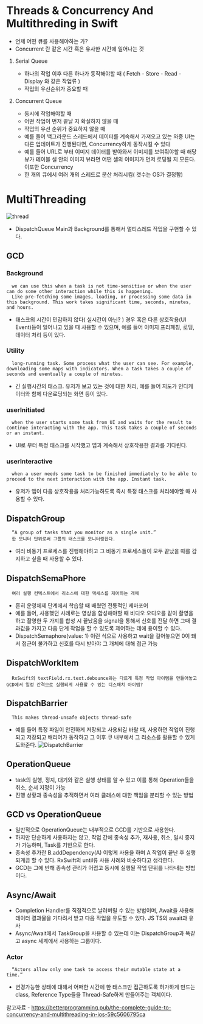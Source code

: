 # Threads & Concurrency And Multithreding in Swift
- 언제 어떤 큐를 사용해야하는 가? 
- Concurrent 란 같은 시간 혹은 유사한 시간에 일어나는 것

1. Serial Queue
   - 하나의 작업 이후 다른 하나가 동작해야할 때 ( Fetch - Store - Read - Display 와 같은 작업류 )
   - 작업의 우선순위가 중요할 때 


2. Concurrent Queue
   - 동시에 작업해야할 때
   - 어떤 작업이 먼저 끝날 지 확실하지 않을 때
   - 작업의 우선 순위가 중요하지 않을 때
   - 예를 들어 백그라운드 스레드에서 데이터를 계속해서 가져오고 있는 와중 UI는 다른 업데이트가 진행된다면, Concurrency하게 동작시킬 수 있다 
   - 예를 들어 URL로 부터 이미지 데이터를 받아와서 이미지를 보여줘야할 때 해당 뷰가 테이블 셀 안의 이미지 뷰라면 어떤 셀의 이미지가 먼저 로딩될 지 모른다. 이또한 Concurrency
   - 한 개의 큐에서 여러 개의 스레드로 분산 처리시킴( 갯수는 OS가 결정함)


# MultiThreading

![thread](https://user-images.githubusercontent.com/35019052/172067057-8c711494-33e3-4cbf-b0fc-100d0d0a8d7b.png)

- DispatchQueue Main과 Background를 통해서 멀티스레드 작업을 구현할 수 있다.



## GCD

### Background  
      we can use this when a task is not time-sensitive or when the user can do some other interaction while this is happening.
      Like pre-fetching some images, loading, or processing some data in this background. This work takes significant time, seconds, minutes, and hours.
* 태스크의 시간이 민감하지 않다( 실시간이 아닌? ) 경우 혹은 다른 상호작용(UI Event)등이 일어나고 있을 때 사용할 수 있으며, 예를 들어 이미지 프리페칭, 로딩, 데이터 처리 등이 있다.


### Utility 
      long-running task. Some process what the user can see. For example, downloading some maps with indicators. When a task takes a couple of seconds and eventually a couple of minutes.
 * 긴 실행시간의 태스크. 유저가 보고 있는 것에 대한 처리, 예를 들어 지도가 인디케이터와 함께 다운로딩되는 화면 등이 있다.


### userInitiated 
      when the user starts some task from UI and waits for the result to continue interacting with the app. This task takes a couple of seconds or an instant.
 * UI로 부터 특정 태스크를 시작했고 앱과 계속해서 상호작용한 결과를 기다린다.

 
### userInteractive 
      when a user needs some task to be finished immediately to be able to proceed to the next interaction with the app. Instant task.
* 유저가 앱이 다음 상호작용을 처리가능하도록 즉시 특정 태스크를 처리해야할 때 사용할 수 있다.


## DispatchGroup
      “A group of tasks that you monitor as a single unit.” 
      한 모니터 단위로써 그룹의 태스크를 모니터링한다.
* 여러 비동기 프로세스를 진행해야하고 그 비동기 프로세스들이 모두 끝났을 때를 감지하고 싶을 때 사용할 수 있다.

## DispatchSemaPhore
      여러 실행 컨텍스트에서 리소스에 대한 액세스를 제어하는 개체
* 흔히 운영체제 단계에서 학습할 때 배웠던 전통적인 세마포어 
* 예를 들어, 사용했던 사례로는 영상을 합성해야할 때 비디오 오디오를 같이 촬영을 하고 촬영한 두 가지를 합성 시 끝났음을 signal을 통해서 신호를 전달 하면 그때 결과값을 가지고 다음 단계 작업을 할 수 있도록 제어하는 데에 용이할 수 있다.
* DispatchSemaphore(value: 1) 이런 식으로 사용하고 wait을 걸어놓으면 0이 돼서 접근이 불가하고 신호를 다시 받아야 그 개체에 대해 접근 가능

## DispatchWorkItem
      RxSwift의 textField.rx.text.debounce와는 다르게 특정 작업 아이템을 만들어놓고 GCD에서 일정 간격으로 실행되게 사용할 수 있는 디스패치 아이템? 
      
## DispatchBarrier
      This makes thread-unsafe objects thread-safe
* 예를 들어 특정 파일이 안전하게 저장되고 사용되길 바랄 때, 사용하면 작업이 진행되고 저장되고 배리어가 동작하고 그 이후 큐 내부에서 그 리소스를 활용할 수 있게 도와준다.
![DispatchBarrier](https://user-images.githubusercontent.com/35019052/175030787-f4eed109-f10a-4df2-b2da-8a7ce7cb88c6.png)

## OperationQueue 
* task의 실행, 정지, 대기와 같은 실행 상태를 알 수 있고 이를 통해 Operation들을 취소, 순서 지정이 가능
* 진행 상황과 종속성을 추적하면서 여러 클래스에 대한 책임을 분리할 수 있는 방법

## GCD vs OperationQueue
* 일반적으로 OperationQueue는 내부적으로 GCD를 기반으로 사용한다. 
* 하지만 단순하게 사용하지는 않고, 작업 간에 종속성 추가, 재사용, 취소, 일시 중지가 가능하며, Task를 기반으로 한다.
* 종속성 추가란 B.addDependency(A) 이렇게 사용을 하며 A 작업이 끝난 후 실행되게끔 할 수 있다. RxSwift의 until류 사용 사례와 비슷하다고 생각한다.
* GCD는 그에 반해 종속성 관리가 어렵고 동시에 실행될 작업 단위를 나타내는 방법이다.

## Async/Await 
* Completion Handler를 직접적으로 날려버릴 수 있는 방법이며, Await을 사용해 데이터 결과물을 기다려서 받고 다음 작업을 유도할 수 있다. JS TS의 await과 유사
* Async/Await에서 TaskGroup을 사용할 수 있는데 이는 DispatchGroup과 똑같고 async 세계에서 사용하는 그룹이다.

### Actor 
      “Actors allow only one task to access their mutable state at a time.”
* 변경가능한 상태에 대해서 어떠한 시간에 한 태스크만 접근하도록 허가하게 만드는 class, Reference Type들을 Thread-Safe하게 만들어주는 객체이다.


참고자료 - https://betterprogramming.pub/the-complete-guide-to-concurrency-and-multithreading-in-ios-59c5606795ca
